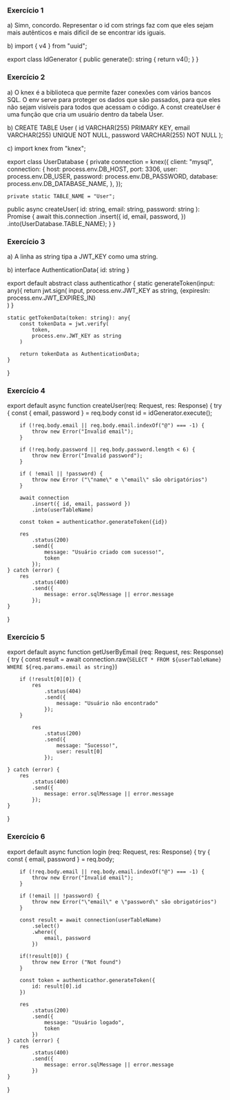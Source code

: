 ### Exercício 1

a) Simn, concordo. Representar o id com strings faz com que eles sejam mais autênticos e mais dificil de se encontrar ids iguais.

b) 
import { v4 } from "uuid";

export class IdGenerator {
  public generate(): string {
    return v4();
  }
}

### Exercício 2

a) O knex é a biblioteca que permite fazer conexões com vários bancos SQL. O env serve para proteger os dados que são passados, para que eles não sejam visíveis para todos que acessam o código. A const createUser é uma função que cria um usuário dentro da tabela User.

b) 
CREATE TABLE User (
		id VARCHAR(255) PRIMARY KEY,
    email VARCHAR(255) UNIQUE NOT NULL,
    password VARCHAR(255) NOT NULL
);

c)
import knex from "knex";

export class UserDatabase {
  private connection = knex({
    client: "mysql",
    connection: {
      host: process.env.DB_HOST,
      port: 3306,
      user: process.env.DB_USER,
      password: process.env.DB_PASSWORD,
      database: process.env.DB_DATABASE_NAME,
    },
  });

	private static TABLE_NAME = "User";

  public async createUser(
    id: string,
    email: string,
    password: string
  ): Promise<void> {
    await this.connection
      .insert({
        id,
        email,
        password,
      })
		.into(UserDatabase.TABLE_NAME);
  }
}

### Exercício 3

a) A linha as string tipa a JWT_KEY como uma string.

b) 
interface AuthenticationData{
    id: string
}

export default abstract class authenticathor {
    static generateToken(input: any){
        return jwt.sign(
            input,
            process.env.JWT_KEY as string,
            {expiresIn: process.env.JWT_EXPIRES_IN}  
        )
    }

    static getTokenData(token: string): any{
        const tokenData = jwt.verify(
            token,
            process.env.JWT_KEY as string
        )

        return tokenData as AuthenticationData;
    }
}

### Exercício 4

export default async function createUser(req: Request, res: Response) {
    try {
        const { email, password } = req.body
        const id = idGenerator.execute();

        if (!req.body.email || req.body.email.indexOf("@") === -1) {
            throw new Error("Invalid email");
        }

        if (!req.body.password || req.body.password.length < 6) {
            throw new Error("Invalid password");
        }
        
        if ( !email || !password) {
            throw new Error ("\"name\" e \"email\" são obrigatórios")
        }

        await connection
            .insert({ id, email, password })
            .into(userTableName)

        const token = authenticathor.generateToken({id})

        res
            .status(200)
            .send({
                message: "Usuário criado com sucesso!",
                token
            });
    } catch (error) {
        res
            .status(400)
            .send({
                message: error.sqlMessage || error.message
            });
    }
}

### Exercício 5
export default async function getUserByEmail (req: Request, res: Response) {
    try {
        const result = await connection.raw(`
            SELECT * FROM ${userTableName}
            WHERE ${req.params.email as string}
        `)

        if (!result[0][0]) {
            res
                .status(404)
                .send({
                    message: "Usuário não encontrado"
                });
        }

            res
                .status(200)
                .send({
                    message: "Sucesso!",
                    user: result[0]
                });

    } catch (error) {
        res
            .status(400)
            .send({
                message: error.sqlMessage || error.message
            });
    }
}

### Exercício 6
export default async function login (req: Request, res: Response) {
    try {
        const { email, password } = req.body;
        
        if (!req.body.email || req.body.email.indexOf("@") === -1) {
            throw new Error("Invalid email");
        }
        
        if (!email || !password) {
            throw new Error("\"email\" e \"password\" são obrigatórios")
        }

        const result = await connection(userTableName)
            .select()
            .where({
                email, password
            })

        if(!result[0]) {
            throw new Error ("Not found")
        }

        const token = authenticathor.generateToken({
            id: result[0].id
        })

        res
            .status(200)
            .send({
                message: "Usuário logado",
                token
            })
    } catch (error) {
        res
            .status(400)
            .send({
                message: error.sqlMessage || error.message
            })
    }
 }




